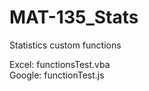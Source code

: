 # MAT-135_Stats
Statistics custom functions

Excel: functionsTest.vba
<br />
Google: functionTest.js
